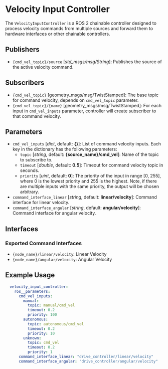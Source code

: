
# Velocity Input Controller

The `VelocityInputController` is a ROS 2 chainable controller designed to process velocity commands from multiple sources and forward them to hardware interfaces or other chainable controllers.

## Publishers

- `{cmd_vel_topic}/source` [*std_msgs/msg/String*]: Publishes the source of the active velocity command.

## Subscribers

- `{cmd_vel_topic}` [geometry_msgs/msg/TwistStamped]: The base topic for command velocity, depends on `cmd_vel_topic` parameter.
- `{cmd_vel_topic}/{name}` [geometry_msgs/msg/TwistStamped]: For each input in `cmd_vel_inputs` parameter, controller will create subscriber to that command velocity.

## Parameters

- `cmd_vel_inputs` [*dict*, default: **{}**]: List of command velocity inputs. Each key in the dictionary has the following parameters:
  - `topic` [*string*, default: **{source_name}/cmd_vel**]: Name of the topic to subscribe to.
  - `timeout` [*double*, default: **0.5**]: Timeout for command velocity topic in seconds.
  - `priority` [*uint*, default: **0**]: The priority of the input in range [0, 255], where 0 is the lowest priority and 255 is the highest. Note, if there are multiple inputs with the same priority, the output will be chosen arbitrary.
- `command_interface_linear` [*string*, default: **linear/velocity**]: Command interface for linear velocity.
- `command_interface_angular` [*string*, default: **angular/velocity**]: Command interface for angular velocity.

## Interfaces

### Exported Command Interfaces

- `{node_name}/linear/velocity`: Linear Velocity
- `{node_name}/angular/velocity`: Angular Velocity

## Example Usage

```yaml
  velocity_input_controller:
    ros__parameters:
      cmd_vel_inputs:
        manual:
          topic: manual/cmd_vel
          timeout: 0.2
          priority: 100
        autonomous:
          topic: autonomous/cmd_vel
          timeout: 0.2
          priority: 10
        unknown:
          topic: cmd_vel
          timeout: 0.2
          priority: 1
      command_interface_linear: "drive_controller/linear/velocity"
      command_interface_angular: "drive_controller/angular/velocity"
```
